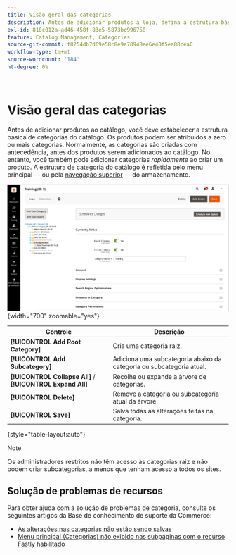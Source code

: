 ```yaml
---
title: Visão geral das categorias
description: Antes de adicionar produtos à loja, defina a estrutura básica de categorias do catálogo.
exl-id: 818c012a-ad46-458f-83e5-5873bc996758
feature: Catalog Management, Categories
source-git-commit: f8254db7d69e58c8e9a78948ee6e40f5ea88cea0
workflow-type: tm+mt
source-wordcount: '184'
ht-degree: 0%

---
```


# Visão geral das categorias

Antes de adicionar produtos ao catálogo, você deve estabelecer a estrutura básica de categorias do catálogo. Os produtos podem ser atribuídos a zero ou mais categorias. Normalmente, as categorias são criadas com antecedência, antes dos produtos serem adicionados ao catálogo. No entanto, você também pode adicionar categorias _rapidamente_ ao criar um produto. A estrutura de categoria do catálogo é refletida pelo menu principal — ou pela [navegação superior](navigation-top.md) — do armazenamento.

![Árvore de categorias](./assets/category-selected.png){width="700" zoomable="yes"}

| Controle | Descrição |
|--- |--- |
| **[!UICONTROL Add Root Category]** | Cria uma categoria raiz. |
| **[!UICONTROL Add Subcategory]** | Adiciona uma subcategoria abaixo da categoria ou subcategoria atual. |
| **[!UICONTROL Collapse All]** / **[!UICONTROL Expand All]** | Recolhe ou expande a árvore de categorias. |
| **[!UICONTROL Delete]** | Remove a categoria ou subcategoria atual da árvore. |
| **[!UICONTROL Save]** | Salva todas as alterações feitas na categoria. |

{style="table-layout:auto"}

>[!NOTE]
>
>Os administradores restritos não têm acesso às categorias raiz e não podem criar subcategorias, a menos que tenham acesso a todos os sites.

## Solução de problemas de recursos

Para obter ajuda com a solução de problemas de categoria, consulte os seguintes artigos da Base de conhecimento de suporte da Commerce:

- [As alterações nas categorias não estão sendo salvas](https://experienceleague.adobe.com/docs/commerce-knowledge-base/kb/troubleshooting/miscellaneous/changes-to-categories-are-not-being-saved.html?lang=pt-BR)
- [Menu principal (Categorias) não exibido nas subpáginas com o recurso Fastly habilitado](https://experienceleague.adobe.com/docs/commerce-knowledge-base/kb/troubleshooting/miscellaneous/main-menu-categories-not-displayed-on-subpages-with-fastly-enabled.html?lang=pt-BR)
